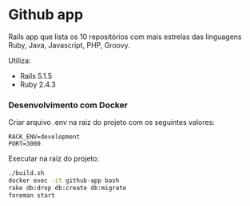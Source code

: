 # Github app

Rails app que lista os 10 repositórios com mais estrelas das linguagens Ruby, Java, Javascript, PHP, Groovy.

Utiliza:

- Rails 5.1.5
- Ruby 2.4.3

### Desenvolvimento com Docker

Criar arquivo .env na raiz do projeto com os seguintes valores:

```
RACK_ENV=development
PORT=3000
```

Executar na raiz do projeto:

```bash
./build.sh
docker exec -it github-app bash
rake db:drop db:create db:migrate
foreman start
```
